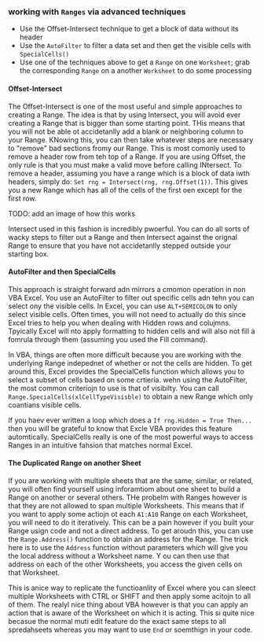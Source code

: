 ### working with `Ranges` via advanced techniques

- Use the Offset-Intersect technique to get a block of data without its header
- Use the `AutoFilter` to filter a data set and then get the visible cells with `SpecialCells()`
- Use one of the techniques above to get a `Range` on one `Worksheet`; grab the corresponding `Range` on a another `Worksheet` to do some processing

#### Offset-Intersect

The Offset-Intersect is one of the most useful and simple approaches to creating a Range. The idea is that by using Intersect, you will avoid ever creating a Range that is bigger than some starting point. THis means that you will not be able ot accidetanlly add a blank or neighboring column to your Range. KNowing this, you can then take whatever steps are necessary to "remove" bad sections fromy our Range. This is most comonly used to remove a header row from teh top of a Range. If you are using Offset, the only rule is that you must make a valid move before calling INtersect. To remove a header, assuming you have a range which is a block of data iwth headers, simply do: `Set rng = Intersect(rng, rng.Offset(1))`. This gives you a new Range which has all of the cells of the first oen except for the first row.

TODO: add an image of how this works

Intersect used in this fashion is incredibly pwoerful. You can do all sorts of wacky steps to filter out a Range and then Intersect against the orignal Range to ensure that you have not accidetanlly stepped outside your starting box.

#### AutoFilter and then SpecialCells

This approach is straight forward adn mirrors a cmomon operation in non VBA Excel. You use an AutoFilter to filter out specific cells adn tehn you can select ony the visible cells. In Excel, you can use `ALT+SEMICOLON` to only select visible cells. Often times, you will not need to actually do this since Excel tries to help you when dealing with Hidden rows and colujmns. Tpyically Excel will nto apply formatting to hidden cells and will also not fill a fomrula through them (assuming you used the Fill command).

In VBA, things are often more difficult because you are working with the underlying Range indepednet of whether or not the cells are hidden. To get around this, Excel provides the SpecialCells function which allows you to select a subset of cells based on some crtieria. wehn using the AutoFilter, the most common criteriojn to use is that of visibilty. You can call `Range.SpecialCells(xlCellTypeVisisble)` to obtain a new Range which only coantians visible cells.

If you haev ever written a loop which does a `If rng.Hidden = True Then...` then you will be grateful to know that Excle VBA provides this feature automtically. SpecialCells really is one of the most powerful ways to access Ranges in an intuitive fahsion that matches normal Excel.

#### The Duplicated Range on another Sheet

If you are working with multiple sheets that are the same, similar, or related, you will often find yourself using inforamtiom about one sheet to build a Range on another or several others. THe probelm with Ranges however is that they are not allowed to span multiple Worksheets. This means that if you want to apply some actiojn ot each `A1:A10` Range on each Worksheet, you will need to do it iteratively. This can be a pain however if you built your Range usign code and not a direct address. To get aroudn this, you can use the `Range.Address()` function to obtain an address for the Range. The trick here is to use the `Address` function without parameters which will give you the local address without a Worksheet name. Y ou can then use that address on each of the other Worksheets, you access the given cells on that Worksheet.

This is anice way to replicate the functioanlity of Excel where you can sleect multiple Worksheets with CTRL or SHIFT and then apply some acitojn to all of them. The realyl nice thing about VBA however is that you can apply an action that is aware of the Worksheet on which it is acting. This si quite nice becasue the normal muti edit feature do the exact same steps to all spredahseets whereas you may want to use `End` or soemthign in your code.
